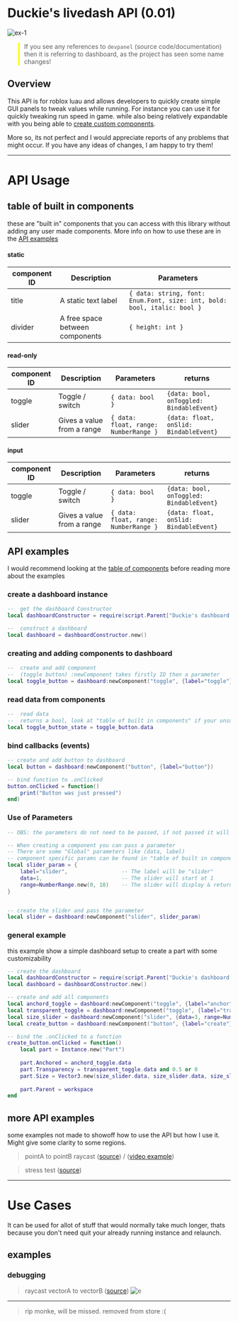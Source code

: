 # Duckie's livedash API (0.01)
![ex-1](videos/ex-1.gif)

<blockquote style="border-left: 4px solid yellow; padding-left: 10px; foreground:">
	If you see any references to <code>devpanel</code> (source code/documentation)
	then it is referring to dashboard, as the project has seen some name changes!
</blockquote>


## Overview
This API is for roblox luau and allows developers to quickly create simple GUI panels to tweak values 
while running. For instance you can use it for quickly tweaking run speed in game.
while also being relatively expandable with you being able to [create custom components](docs/component-creation.md).

More so, its not perfect and I would appreciate reports of any problems that might occur.
If you have any ideas of changes, I am happy to try them!
***
# API Usage

## table of built in components
these are "built in" components that you can access with this library without adding 
any user made components. More info on how to use these are in the [API examples](#api-examples)

#### static
| component ID | Description                     | Parameters                                                               |
| ------------ | ------------------------------- | ------------------------------------------------------------------------ |
| title        | A static text label             | `{ data: string, font: Enum.Font, size: int, bold: bool, italic: bool }` |
| divider      | A free space between components | `{ height: int }`                                                        |

#### read-only
| component ID | Description                | Parameters                            | returns                                  |
| ------------ | -------------------------- | ------------------------------------- | ---------------------------------------- |
| toggle       | Toggle / switch            | `{ data: bool }`                      | `{data: bool, onToggled: BindableEvent}` |
| slider       | Gives a value from a range | `{ data: float, range: NumberRange }` | `{data: float, onSlid: BindableEvent}`   |

#### input
| component ID | Description                | Parameters                            | returns                                  |
| ------------ | -------------------------- | ------------------------------------- | ---------------------------------------- |
| toggle       | Toggle / switch            | `{ data: bool }`                      | `{data: bool, onToggled: BindableEvent}` |
| slider       | Gives a value from a range | `{ data: float, range: NumberRange }` | `{data: float, onSlid: BindableEvent}`   |


## API examples
I would recommend looking at the [table of components](#table-of-built-in-components) before reading more about the examples

### create a dashboard instance
```lua
--  get the dashboard Constructor
local dashboardConstructor = require(script.Parent["Duckie's dashboard tool"].dashboard)

--  construct a dashboard 
local dashboard = dashboardConstructor.new()
```
### creating and adding components to dashboard
```lua
--  create and add component
--  (toggle button) :newComponent takes firstly ID then a parameter
local toggle_button = dashboard:newComponent("toggle", {label="toggle"})
```
### read data from components
```lua
--  read data
--  returns a bool, look at "table of built in components" if your unsure of what it returns
local toggle_button_state = toggle_button.data
```

### bind callbacks (events)
```lua
-- create and add button to dashboard
local button = dashboard:newComponent("button", {label="button"})

-- bind function to .onClicked
button.onClicked = function()
    print("Button was just pressed")
end)
```

### Use of Parameters
```lua
-- OBS: the parameters do not need to be passed, if not passed it will default to another value

-- When creating a component you can pass a parameter
-- There are some "Global" parameters like (data, label)
-- component specific params can be found in "table of built in components"
local slider_param = {
    label="slider",                 -- The label will be "slider"
    data=1,                         -- The slider will start at 1
    range=NumberRange.new(0, 10)    -- The slider will display & return a value between (0 - 10)
}


-- create the slider and pass the parameter
local slider = dashboard:newComponent("slider", slider_param)
```

### general example
this example show a simple dashboard setup to create a part with some customizability
```lua
-- create the dashboard
local dashboardConstructor = require(script.Parent["Duckie's dashboard tool"].dashboard)
local dashboard = dashboardConstructor.new()

-- create and add all components
local anchord_toggle = dashboard:newComponent("toggle", {label="anchor"})
local transparent_toggle = dashboard:newComponent("toggle", {label="transp"})
local size_slider = dashboard:newComponent("slider", {data=3, range=NumberRange.new(0, 10)})
local create_button = dashboard:newComponent("button", {label="create"})

-- bind the .onClicked to a function
create_button.onClicked = function()
	local part = Instance.new("Part")
	
	part.Anchored = anchord_toggle.data
	part.Transparency = transparent_toggle.data and 0.5 or 0
	part.Size = Vector3.new(size_slider.data, size_slider.data, size_slider.data)
	
	part.Parent = workspace
end

```

## more API examples

some examples not made to showoff how to use the API but how I use it. Might give some
clarity to some regions.

>pointA to pointB raycast ([source](src/ex-1.lua)) /
([video example](#debugging))


>stress test ([source](src/stress-test.1.lua))


***

# Use Cases

It can be used for allot of stuff that would normally take much longer, thats because
you don't need quit your already running instance and relaunch. 

## examples

### debugging

> raycast vectorA to vectorB ([source](src/ex-1.lua))
![e](videos/dbug.ex-1.gif)

***

> rip monke, will be missed. removed from store :(
